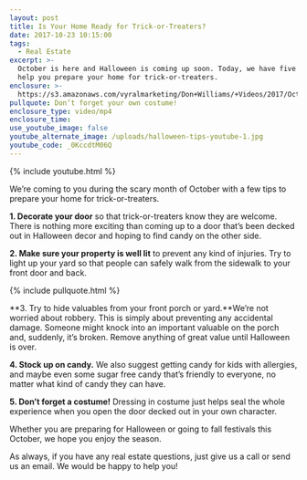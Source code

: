 ```yaml
---
layout: post
title: Is Your Home Ready for Trick-or-Treaters?
date: 2017-10-23 10:15:00
tags:
  - Real Estate
excerpt: >-
  October is here and Halloween is coming up soon. Today, we have five tips to
  help you prepare your home for trick-or-treaters.
enclosure: >-
  https://s3.amazonaws.com/vyralmarketing/Don+Williams/+Videos/2017/October/Don+Williams+Group-+Is+Your+Home+Ready+for+Trick-or-Treaters%253F.mp4
pullquote: Don’t forget your own costume!
enclosure_type: video/mp4
enclosure_time:
use_youtube_image: false
youtube_alternate_image: /uploads/halloween-tips-youtube-1.jpg
youtube_code: _0KccdtM06Q
---
```



{% include youtube.html %}

We’re coming to you during the scary month of October with a few tips to prepare your home for trick-or-treaters.

**1. Decorate your door** so that trick-or-treaters know they are welcome. There is nothing more exciting than coming up to a door that’s been decked out in Halloween decor and hoping to find candy on the other side.

**2. Make sure your property is well lit** to prevent any kind of injuries. Try to light up your yard so that people can safely walk from the sidewalk to your front door and back.

{% include pullquote.html %}

**3. Try to hide valuables from your front porch or yard.**We’re not worried about robbery. This is simply about preventing any accidental damage. Someone might knock into an important valuable on the porch and, suddenly, it’s broken. Remove anything of great value until Halloween is over.

**4. Stock up on candy.** We also suggest getting candy for kids with allergies, and maybe even some sugar free candy that’s friendly to everyone, no matter what kind of candy they can have.

**5. Don’t forget a costume!** Dressing in costume just helps seal the whole experience when you open the door decked out in your own character.

Whether you are preparing for Halloween or going to fall festivals this October, we hope you enjoy the season.

As always, if you have any real estate questions, just give us a call or send us an email. We would be happy to help you!